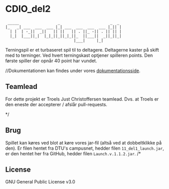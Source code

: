 # CDIO_del2

```                                            
 _____                 _                      _  _
|_   _| ___  ___  ___ |_| ___  ___  ___  ___ |_|| |
  | |  | -_||  _||   || ||   || . ||_ -|| . || || |
  |_|  |___||_|  |_|_||_||_|_||_  ||___||  _||_||_|
                              |___|     |_|        
```

Terningspil er et turbaseret spil til to deltagere. Deltagerne kaster på skift med to terninger. Ved hvert terningskast optjener spilleren points. Den første spiller der opnår 40 point har vundet.

//Dokumentationen kan findes under vores [dokumentationsside](http://hold11.github.io/CDIO_del1/docs).

## Teamlead

For dette projekt er Troels Just Christoffersen teamlead. Dvs. at Troels er den eneste der accepterer / afslår pull-requests.

*/
## Brug

Spillet kan køres ved blot at køre vores jar-fil (altså ved at dobbeltklikke på den). Er filen hentet fra DTU's campusnet, hedder filen `11_del1_launch.jar`, er den hentet her fra GitHub, hedder filen `Launch.v.1.1.2.jar`.
/*
## License

GNU General Public License v3.0
